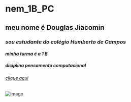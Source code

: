 # nem_1B_PC
## **meu nome é Douglas Jiacomin**
### _sou estudante do colégio Humberto de Campos_
#### _minha turma é a 1 B_
##### _diciplina pensamento computacional_
###### [clique aqui](https://youtu.be/Zi_XLOBDo)
![image](https://user-images.githubusercontent.com/107945990/186660491-f648d100-19d2-4ba1-8202-da1b83303169.png)

